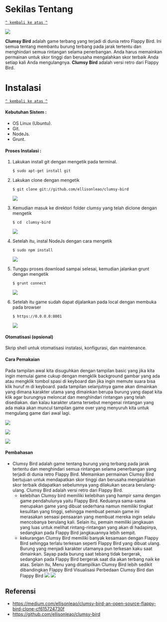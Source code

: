 # Sekilas Tentang
[`^ kembali ke atas ^`](#)

![](https://mobimg.b-cdn.net/androidgame_img/clumsy_bird/real/2_clumsy_bird.jpg)

**Clumsy Bird** adalah game terbang yang terjadi di dunia retro Flappy Bird. Ini semua tentang membantu burung terbang pada jarak tertentu dan menghindari semua rintangan selama penerbangan. Anda harus memainkan permainan untuk skor tinggi dan berusaha mengalahkan skor terbaik Anda setiap kali Anda mengulangnya. **Clumsy Bird** adalah versi retro dari Flappy Bird.


# Instalasi
[`^ kembali ke atas ^`](#)

#### Kebutuhan Sistem :
- OS Linux (Ubuntu).
- Git.
- NodeJs.
- Grunt.

#### Proses Instalasi :
1. Lakukan install git dengan mengetik pada terminal.
    ```
    $ sudo apt-get install git
	```
	
2. Lakukan clone dengan mengetik
	```
    $ git clone git://github.com/ellisonleao/clumsy-bird
	```
	![](https://raw.githubusercontent.com/aliilkom/Clumsy-Bird/master/Screenshot/ss1.PNG)
	
4. Kemudian masuk ke direktori folder clumsy yang telah diclone dengan mengetik

	```
    $ cd  clumsy-bird
    ```
      ![](https://raw.githubusercontent.com/aliilkom/Clumsy-Bird/master/Screenshot/ss2.PNG)
5. Setelah itu, instal NodeJs dengan cara mengetik
    ```
    $ sudo npm install
    ```
    ![](https://raw.githubusercontent.com/aliilkom/Clumsy-Bird/master/Screenshot/ss3.PNG)
6. Tunggu proses download sampai selesai, kemudian jalankan grunt dengan mengetik 
	```
    $ grunt connect
    ```
    ![](https://raw.githubusercontent.com/aliilkom/Clumsy-Bird/master/Screenshot/Screenshot2.png)
    
7. 	Setelah itu game sudah dapat dijalankan pada local dengan membuka pada browser
	```
    $ https://0.0.0.0:8001
    ```
    ![](https://raw.githubusercontent.com/aliilkom/Clumsy-Bird/master/Screenshot/Screenshot3.png)

#### Otomatisasi (opsional)

Skrip shell untuk otomatisasi instalasi, konfigurasi, dan maintenance.


#### Cara Pemakaian

Pada tampilan awal kita disuguhkan dengan tampilan basic yang jika kita ingin memulai game cukup dengan mengklik background gambar yang ada atau mengklik tombol spasi  di keyboard dan jika ingin memute suara bisa klik huruf m di keyboard. pada tampilan selanjutnya game akan dimainkan yang dimana karakter utama yang dimainkan berupa burung yang dapat kita klik agar burungnya meloncat dan menghindari rintangan yang telah disediakan. dan kalau karakter utama tersebut mengenai rintangan yang ada maka akan muncul tampilan game over yang menyuruh kita untuk mengulang game dari awal lagi.

![](https://raw.githubusercontent.com/aliilkom/Clumsy-Bird/master/Screenshot/Screenshot3.png)

![](https://raw.githubusercontent.com/aliilkom/Clumsy-Bird/master/Screenshot/Screenshot4.png)

![](https://raw.githubusercontent.com/aliilkom/Clumsy-Bird/master/Screenshot/Screenshot5.png)


#### Pembahasan

- Clumsy Bird adalah game tentang burung yang terbang pada jarak tertentu dan menghindari semua rintangan selama penerbangan yang terjadi di dunia retro Flappy Bird. Memainkan permainan Clumsy Bird bertujuan untuk mendapatkan skor tinggi dan berusaha mengalahkan skor terbaik didapatkan sebelumnya yang dilakukan secara berulang-ulang. Clumsy Bird adalah versi retro dari Flappy Bird.
    - kelebihan
	Clumsy bird memiliki kelebihan yang hampir sama dengan game pendahulunya yaitu Flappy Bird. Keduanya sama-sama merupakan 		game yang dibuat sederhana namun memiliki tingkat kesulitan yang tinggi, sehingga membuat pemain game ini merasakan sensasi 		pensaaran yang membuat mereka ingin selalu mencobanya berulang kali. Selain itu, pemain memiliki jangkauan yang luas untuk 		melihat rintang-rintangan yang akan di hadapinya, sedangkan pada Flappy Bird jangkauannya lebih sempit. 
    - kekurangan
    	Clumsy Bird memiliki banyak kesamaan dengan Flappy Bird sehingga terlalu terkesan seperti Flappy Bird yang dibuat ulang. Burung 	yang menjadi karakter utamanya pun terkesan kaku saat dimainkan. Sayap pada burung saat tebang tidak bergerak, sedangkan pada 		Flappy Bird bergerak saat dia akan terbang naik ke atas. Selain itu, Menu yang ditampilkan Clumsy Bird lebih sedikit 			dibandingkan Flappy Bird
Visualisasi Perbedaan Clumsy Bird dan Flappy Bird
![](https://raw.githubusercontent.com/aliilkom/Clumsy-Bird/master/clumsy1.PNG)
![](https://raw.githubusercontent.com/aliilkom/Clumsy-Bird/master/flappy.PNG)
## Referensi
- https://medium.com/ellisonleao/clumsy-bird-an-open-source-flappy-bird-clone-cf615724730f 
- https://github.com/ellisonleao/clumsy-bird

